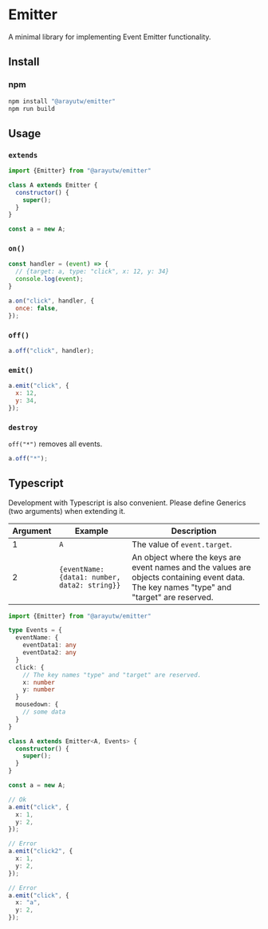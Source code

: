 # Emitter
A minimal library for implementing Event Emitter functionality.

## Install
### npm
```bash
npm install "@arayutw/emitter"
npm run build
```

## Usage
### `extends`
```js
import {Emitter} from "@arayutw/emitter"

class A extends Emitter {
  constructor() {
    super();
  }
}

const a = new A;
```

### `on()`
```js
const handler = (event) => {
  // {target: a, type: "click", x: 12, y: 34}
  console.log(event);
}

a.on("click", handler, {
  once: false,
});
```

### `off()`
```js
a.off("click", handler);
```

### `emit()`
```js
a.emit("click", {
  x: 12,
  y: 34,
});
```

### `destroy`
`off("*")` removes all events.
```js
a.off("*");
```


## Typescript
Development with Typescript is also convenient. Please define Generics (two arguments) when extending it.

| Argument | Example | Description |
| --- | --- | --- |
| 1 | `A` | The value of `event.target`. |
| 2 | `{eventName: {data1: number, data2: string}}` | An object where the keys are event names and the values are objects containing event data. The key names "type" and "target" are reserved. |

```ts
import {Emitter} from "@arayutw/emitter"

type Events = {
  eventName: {
    eventData1: any
    eventData2: any
  }
  click: {
    // The key names "type" and "target" are reserved.
    x: number
    y: number
  }
  mousedown: {
    // some data
  }
}

class A extends Emitter<A, Events> {
  constructor() {
    super();
  }
}

const a = new A;

// Ok
a.emit("click", {
  x: 1,
  y: 2,
});

// Error
a.emit("click2", {
  x: 1,
  y: 2,
});

// Error
a.emit("click", {
  x: "a",
  y: 2,
});
```